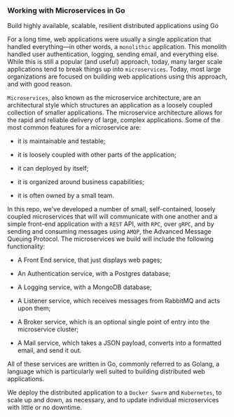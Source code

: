 ### Working with Microservices in Go
Build highly available, scalable, resilient distributed applications using Go

For a long time, web applications were usually a single application that handled everything—in other words, a `monolithic` application. This monolith handled user authentication, logging, sending email, and everything else. While this is still a popular (and useful) approach, today, many larger scale applications tend to break things up into `microservices`. Today, most large organizations are focused on building web applications using this approach, and with good reason.

`Microservices`, also known as the microservice architecture, are an architectural style which structures an application as a loosely coupled collection of smaller applications. The microservice architecture allows for the rapid and reliable delivery of large, complex applications. Some of the most common features for a microservice are:

* it is maintainable and testable;

* it is loosely coupled with other parts of the application;

* it  can deployed by itself;

* it is organized around business capabilities;

* it is often owned by a small team.

In this repo, we've developed a number of small, self-contained, loosely coupled microservices that will will communicate with one another and a simple front-end application with a `REST` API, with `RPC`, over `gRPC`, and by sending and consuming messages using `AMQP`, the Advanced Message Queuing Protocol. The microservices we build will include the following functionality:

* A Front End service, that just displays web pages;

* An Authentication service, with a Postgres database;

* A Logging service, with a MongoDB database;

* A Listener service, which receives messages from RabbitMQ and acts upon them;

* A Broker service, which is an optional single point of entry into the microservice cluster;

* A Mail service, which takes a JSON payload, converts into a formatted email, and send it out.

All of these services are written in Go, commonly referred to as Golang, a language which is particularly well suited to building distributed web applications.

We deploy the distributed application to a `Docker Swarm` and `Kubernetes`, to scale up and down, as necessary, and to update individual microservices with little or no downtime.
